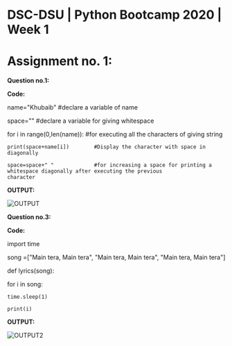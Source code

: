 # DSC-DSU | Python Bootcamp 2020 | Week 1
# Assignment no. 1:

**Question no.1:**

**Code:**

name="Khubaib"                  #declare a variable of name

space=""                        #declare a variable for giving whitespace 

for i in range(0,len(name)):    #for executing all the characters of giving string

    print(space+name[i])        #Display the character with space in diagonally
    
    space=space+" "             #for increasing a space for printing a whitespace diagonally after executing the previous                                                character


**OUTPUT:**

![OUTPUT](https://user-images.githubusercontent.com/49817481/101786162-6df91f00-3b1f-11eb-9956-7ce7e943d1fe.png)

**Question no.3:**

**Code:**

import time

song =["Main tera, Main tera", "Main tera, Main tera", "Main tera, Main tera"] 

def lyrics(song):

  for i in song:
  
    time.sleep(1)
    
    print(i)
    
**OUTPUT:**

![OUTPUT2](https://user-images.githubusercontent.com/49817481/101786924-52dadf00-3b20-11eb-8627-d4d6b0dbc19d.png)




